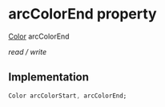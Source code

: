 


# arcColorEnd property






[Color](https://api.flutter.dev/flutter/dart-ui/Color-class.html) arcColorEnd
  
_read / write_






## Implementation

```dart
Color arcColorStart, arcColorEnd;


```







